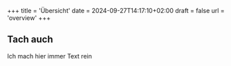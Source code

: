 +++
title = 'Übersicht'
date = 2024-09-27T14:17:10+02:00
draft = false
url = 'overview'
+++
## Tach auch

Ich mach hier immer Text rein

